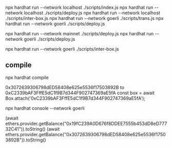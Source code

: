 npx hardhat run --network localhost ./scripts/index.js
npx hardhat run --network localhost ./scripts/deploy.js
npx hardhat run --network localhost ./scripts/inter-box.js
npx hardhat run --network goerli ./scripts/trans.js
npx hardhat run --network goerli ./scripts/deploy.js

npx hardhat run --network mainnet ./scripts/deploy.js
npx hardhat run --network goerli ./scripts/deploy.js


npx hardhat run --network goerli ./scripts/inter-box.js
## compile
npx hardhat compile


0x3072639306798dED58408e625e5536f17503892B
to 
 0xC2339bAF3FffE5dC1f9B7d344F902747369aE5fA
const box = await Box.attach('0xC2339bAF3FffE5dC1f9B7d344F902747369aE5fA');




npx hardhat console --network goerli

(await ethers.provider.getBalance("0x19fC239A0D676f8DDEE7555b453dD8eD77732C41")).toString()
(await ethers.provider.getBalance("0x3072639306798dED58408e625e5536f17503892B")).toString()

